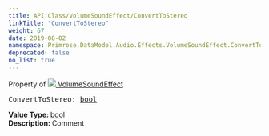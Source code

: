 ```yaml
---
title: API:Class/VolumeSoundEffect/ConvertToStereo
linkTitle: "ConvertToStereo"
weight: 67
date: 2019-08-02
namespace: Primrose.DataModel.Audio.Effects.VolumeSoundEffect.ConvertToStereo
deprecated: false
no_list: true
---
```

Property of <a href="/docs/api-reference/Class/VolumeSoundEffect"><img src="/icons/silk/soundwave.png"/>&nbsp;VolumeSoundEffect</a>
<pre class="method-declaration">
ConvertToStereo: <a class="type" href="/docs/api-reference/System/Primitives#boolean">bool</a></pre>
<b>Value Type: </b>
<a class="type" href="/docs/api-reference/System/Primitives#boolean">bool</a>
<br/>
<b>Description: </b>
Comment


